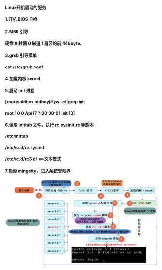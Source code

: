 #### Linux开机启动的服务

#### 1.开机 BIOS 自检

#### 2.MBR 引导

#### 硬盘 0 柱面 0 磁道 1 扇区的前 446byte。

#### 3.grub 引导菜单

#### cat /etc/grub.conf

#### 4.加载内核 kernel

#### 5.启动 init 进程

#### \[root@oldboy oldboy\]\# ps -ef\|grep init

#### root 1 0 0 Apr17 ? 00:00:01 init \[3\]

#### 6.读取 inittab 文件，执行 rc.sysinit,rc 等脚本

#### /etc/inittab

#### /etc/rc.d/rc.sysinit

#### /etc/rc.d/rc3.d/ &lt;==文本模式

#### 7.启动 mingetty，进入系统登陆界

#### ![](/assets/4-2.png)

#### 

### 

### 

### 

### 



